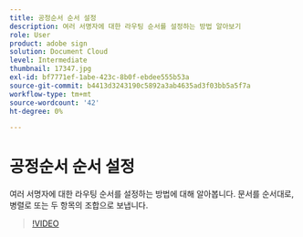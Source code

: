 ```yaml
---
title: 공정순서 순서 설정
description: 여러 서명자에 대한 라우팅 순서를 설정하는 방법 알아보기
role: User
product: adobe sign
solution: Document Cloud
level: Intermediate
thumbnail: 17347.jpg
exl-id: bf7771ef-1abe-423c-8b0f-ebdee555b53a
source-git-commit: b4413d3243190c5892a3ab4635ad3f03bb5a5f7a
workflow-type: tm+mt
source-wordcount: '42'
ht-degree: 0%

---
```


# 공정순서 순서 설정

여러 서명자에 대한 라우팅 순서를 설정하는 방법에 대해 알아봅니다. 문서를 순서대로, 병렬로 또는 두 항목의 조합으로 보냅니다.

>[!VIDEO](https://video.tv.adobe.com/v/17347?hidetitle=true)

